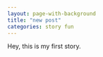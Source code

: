 ```yaml
---
layout: page-with-background
title: "new post"
categories: story fun
---
```


<!--
date: 2020-09-19 12:35:08 -0000
author: HeyG

<script type="text/javascript">
  alert('Hey G');
</script>
![Test image](https://media.nationalgeographic.org/assets/photos/185/998/8bee0514-b0eb-4974-aeab-61e0bf16e9d0.jpg)

-->


Hey, this is my first story.
